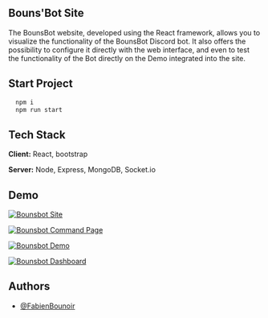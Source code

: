 
## Bouns'Bot Site

The BounsBot website, developed using the React framework, allows you to visualize the functionality of the BounsBot Discord bot. It also offers the possibility to configure it directly with the web interface, and even to test the functionality of the Bot directly on the Demo integrated into the site.




## Start Project

```bash
  npm i
  npm run start
```



## Tech Stack

**Client:** React, bootstrap

**Server:** Node, Express, MongoDB, Socket.io


## Demo

[![Bounsbot Site](https://media.discordapp.net/attachments/1014101467126304798/1070086546939707464/image.png?width=2618&height=1289)](https://bounsbot.com)

[![Bounsbot Command Page](https://media.discordapp.net/attachments/1014101467126304798/1070086581077168209/image.png?width=2664&height=1290)](https://bounsbot.com)

[![Bounsbot Demo](https://media.discordapp.net/attachments/1014101467126304798/1070086721032687746/image.png?width=2630&height=1289)](https://bounsbot.com)

[![Bounsbot Dashboard](https://media.discordapp.net/attachments/1014101467126304798/1070086844265545859/image.png?width=2660&height=1290)](https://bounsbot.com)


## Authors

- [@FabienBounoir](https://www.github.com/FabienBounoir)



